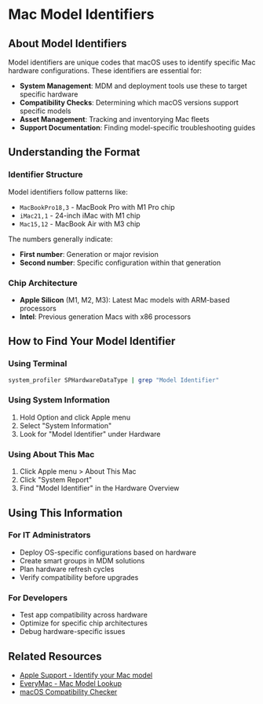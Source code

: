 # Mac Model Identifiers

<ModelIdentifierTable />

## About Model Identifiers

Model identifiers are unique codes that macOS uses to identify specific Mac hardware configurations. These identifiers are essential for:

- **System Management**: MDM and deployment tools use these to target specific hardware
- **Compatibility Checks**: Determining which macOS versions support specific models
- **Asset Management**: Tracking and inventorying Mac fleets
- **Support Documentation**: Finding model-specific troubleshooting guides

## Understanding the Format

### Identifier Structure
Model identifiers follow patterns like:
- `MacBookPro18,3` - MacBook Pro with M1 Pro chip
- `iMac21,1` - 24-inch iMac with M1 chip
- `Mac15,12` - MacBook Air with M3 chip

The numbers generally indicate:
- **First number**: Generation or major revision
- **Second number**: Specific configuration within that generation

### Chip Architecture
- **Apple Silicon** (M1, M2, M3): Latest Mac models with ARM-based processors
- **Intel**: Previous generation Macs with x86 processors

## How to Find Your Model Identifier

### Using Terminal
```bash
system_profiler SPHardwareDataType | grep "Model Identifier"
```

### Using System Information
1. Hold Option and click Apple menu
2. Select "System Information"
3. Look for "Model Identifier" under Hardware

### Using About This Mac
1. Click Apple menu > About This Mac
2. Click "System Report"
3. Find "Model Identifier" in the Hardware Overview

## Using This Information

### For IT Administrators
- Deploy OS-specific configurations based on hardware
- Create smart groups in MDM solutions
- Plan hardware refresh cycles
- Verify compatibility before upgrades

### For Developers
- Test app compatibility across hardware
- Optimize for specific chip architectures
- Debug hardware-specific issues

## Related Resources

- [Apple Support - Identify your Mac model](https://support.apple.com/en-us/HT201581)
- [EveryMac - Mac Model Lookup](https://everymac.com/ultimate-mac-lookup/)
- [macOS Compatibility Checker](https://support.apple.com/en-us/HT211238)
